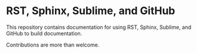 # RST, Sphinx, Sublime, and GitHub

This repository contains documentation for using RST, Sphinx, Sublime, and GitHub to build documentation.

Contributions are more than welcome.
